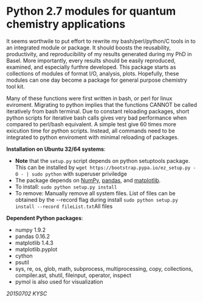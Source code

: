 Python 2.7 modules for quantum chemistry applications
=====================================================
It seems worthwile to put effort to rewrite my bash/perl/python/C 
tools in to an integrated module or package. It should boosts the
reusability, productivity, and reproducibility of my results 
generated during my PhD in Basel.
More importantly, every results should be easily reproduced, 
examined, and especially furthre developed. This package starts as 
collections of modules of format I/O, analysis, plots.
Hopefully, these modules can one day become a package for general 
purpose chemistry tool kit. 

Many of these functions were first written in bash, or perl 
for linux eviroment. Migrating to python implies that
the functions CANNOT be called iteratively from bash terminal.
Due to constant reloading packages, short python scripts for 
iterative bash calls gives very bad performance when compared to
perl/bash equivalent. A simple test give 60 times more exicution
time for python scripts. Instead, all commands need to be
integrated to python enviroment with minimal reloading of packages.

**Installation on Ubuntu 32/64 systems**:
* **Note** that the ```setup.py``` script depends on python setuptools
  package. This can be installed by
```wget https://bootstrap.pypa.io/ez_setup.py -O - | sudo python```
  with superuser priviledge
* The package depends on [NumPy](http://www.numpy.org/),
  [pandas](http://pandas.pydata.org/), 
  and [matplotlib](http://matplotlib.org/). 
* To install: ```sudo python setup.py install```
* To remove:  Manually remove all system files. List of files can 
be obtained by the --record flag during install
```sudo python setup.py install --record fileList.txt```All files

**Dependent Python packages**:
* numpy 1.9.2
* pandas 0.16.2
* matplotlib 1.4.3
* matplotlib.pyplot
* cython
* psutil
* sys, re, os, glob, math, subprocess, multiprocessing, copy, collections, compiler.ast, shutil, fileinput, operator, inspect
* pymol is also used for visualization

*20150702 KYSC*
